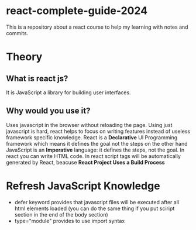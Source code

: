 # react-complete-guide-2024
This is a repository about a react course to help my learning with notes and commits.

# Theory
## What is react js?
It is JavaScript a library for building user interfaces.
## Why would you use it?
Uses javascript in the browser without reloading the page. Using just javascript is hard, react helps to focus on writing features instead of useless framework specific knowledge. 
React is a **Declarative** UI Programming framework which means it defines the goal not the steps on the other hand JavaScript is an **Imperative** language: it defines the steps, not the goal. In react you can write HTML code.
In react script tags will be automatically generated by React, beacuse **React Project Uses a Build Process**

# Refresh JavaScript Knowledge
- defer keyword provides that javascript files will be executed after all html elements loaded (you can do the same thing if you put sciript section in the end of the body section)
- type="module" provides to use import syntax


